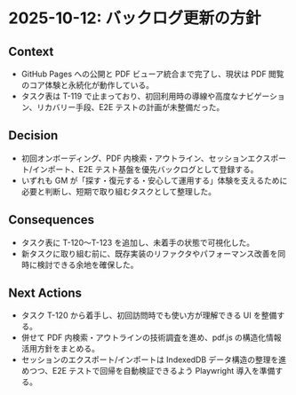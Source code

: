 # 2025-10-12: バックログ更新の方針

## Context
- GitHub Pages への公開と PDF ビューア統合まで完了し、現状は PDF 閲覧のコア体験と永続化が動作している。
- タスク表は T-119 で止まっており、初回利用時の導線や高度なナビゲーション、リカバリー手段、E2E テストの計画が未整備だった。

## Decision
- 初回オンボーディング、PDF 内検索・アウトライン、セッションエクスポート/インポート、E2E テスト基盤を優先バックログとして登録する。
- いずれも GM が「探す・復元する・安心して運用する」体験を支えるために必要と判断し、短期で取り組むタスクとして整理した。

## Consequences
- タスク表に T-120〜T-123 を追加し、未着手の状態で可視化した。
- 新タスクに取り組む前に、既存実装のリファクタやパフォーマンス改善を同時に検討できる余地を確保した。

## Next Actions
- タスク T-120 から着手し、初回訪問時でも使い方が理解できる UI を整備する。
- 併せて PDF 内検索・アウトラインの技術調査を進め、pdf.js の構造化情報活用方針をまとめる。
- セッションのエクスポート/インポートは IndexedDB データ構造の整理を進めつつ、E2E テストで回帰を自動検証できるよう Playwright 導入を準備する。
